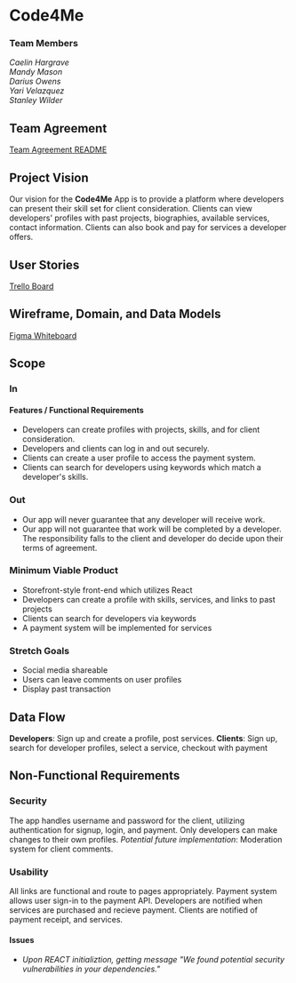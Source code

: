 # Code4Me

### Team Members
*Caelin Hargrave*   
*Mandy Mason*   
*Darius Owens*   
*Yari Velazquez*   
*Stanley Wilder*   

## Team Agreement

[Team Agreement README](https://github.com/mnmason86/401-Midterm-Team-Agreement/blob/main/README.md)

## Project Vision

Our vision for the **Code4Me** App is to provide a platform where developers can present their skill set for client consideration. Clients can view developers' profiles with past projects, biographies, available services, contact information. Clients can also book and pay for services a developer offers. 

## User Stories

[Trello Board](https://trello.com/b/z3n43ytG/code4me)

## Wireframe, Domain, and Data Models

[Figma Whiteboard](https://www.figma.com/file/CBC2hhkoM7X1tF8JKH8KCi/Code4Me-Wireframe%2C-Domain-Model%2C-DB-Model?node-id=0%3A1)

## Scope
### In
#### Features / Functional Requirements
- Developers can create profiles with projects, skills, and  for client consideration.
- Developers and clients can log in and out securely.
- Clients can create a user profile to access the payment system.
- Clients can search for developers using keywords which match a developer's skills.

### Out
- Our app will never guarantee that any developer will receive work.
- Our app will not guarantee that work will be completed by a developer. The responsibility falls to the client and developer do decide upon their terms of agreement.

### Minimum Viable Product
- Storefront-style front-end which utilizes React
- Developers can create a profile with skills, services, and links to past projects
- Clients can search for developers via keywords
- A payment system will be implemented for services

### Stretch Goals
- Social media shareable
- Users can leave comments on user profiles
- Display past transaction

## Data Flow

**Developers**: Sign up and create a profile, post services.
**Clients**: Sign up, search for developer profiles, select a service, checkout with payment

## Non-Functional Requirements

### Security
The app handles username and password for the client, utilizing authentication for signup, login, and payment. Only developers can make changes to their own profiles. *Potential future implementation*: Moderation system for client comments.

### Usability
All links are functional and route to pages appropriately. Payment system allows user sign-in to the payment API. Developers are notified when services are purchased and recieve payment. Clients are notified of payment receipt, and services.

#### Issues
- *Upon REACT initializtion, getting message "We found potential security vulnerabilities in your dependencies."*
